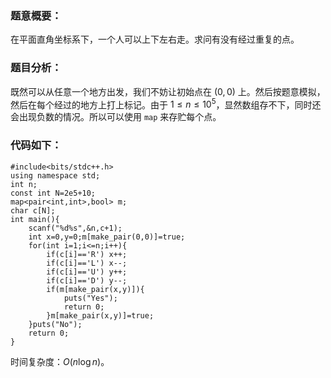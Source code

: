 ### 题意概要：

在平面直角坐标系下，一个人可以上下左右走。求问有没有经过重复的点。

### 题目分析：

既然可以从任意一个地方出发，我们不妨让初始点在 $(0,0)$ 上。然后按题意模拟，然后在每个经过的地方上打上标记。由于 $1\le n\le10^5$，显然数组存不下，同时还会出现负数的情况。所以可以使用 ```map``` 来存贮每个点。

### 代码如下：

```
#include<bits/stdc++.h>
using namespace std;
int n;
const int N=2e5+10;
map<pair<int,int>,bool> m;
char c[N];
int main(){
	scanf("%d%s",&n,c+1);
	int x=0,y=0;m[make_pair(0,0)]=true;
	for(int i=1;i<=n;i++){
		if(c[i]=='R') x++;
		if(c[i]=='L') x--;
		if(c[i]=='U') y++;
		if(c[i]=='D') y--;
		if(m[make_pair(x,y)]){
			puts("Yes");
			return 0;
		}m[make_pair(x,y)]=true;
	}puts("No");
	return 0;
}
```

时间复杂度：$O(n\log n)$。
